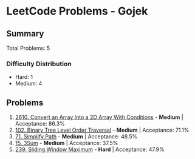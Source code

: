 # LeetCode Problems - Gojek

## Summary
Total Problems: 5

### Difficulty Distribution

- Hard: 1
- Medium: 4

## Problems

1. [2610. Convert an Array Into a 2D Array With Conditions](https://leetcode.com/problems/convert-an-array-into-a-2d-array-with-conditions/) - **Medium** | Acceptance: 86.3%
2. [102. Binary Tree Level Order Traversal](https://leetcode.com/problems/binary-tree-level-order-traversal/) - **Medium** | Acceptance: 71.1%
3. [71. Simplify Path](https://leetcode.com/problems/simplify-path/) - **Medium** | Acceptance: 48.5%
4. [15. 3Sum](https://leetcode.com/problems/3sum/) - **Medium** | Acceptance: 37.5%
5. [239. Sliding Window Maximum](https://leetcode.com/problems/sliding-window-maximum/) - **Hard** | Acceptance: 47.9%